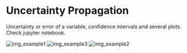 # Uncertainty Propagation

Uncertainty or error of a variable, confidence intervals and several plots. Check jupyter notebook. 

![img_example1](https://user-images.githubusercontent.com/69342197/95998567-ab05a580-0e3d-11eb-86d4-6457df4ab28c.png)
![img_example3](https://user-images.githubusercontent.com/69342197/95998584-ae009600-0e3d-11eb-9f58-7e9c7aae1fe2.png)
![img_example2](https://user-images.githubusercontent.com/69342197/95998571-ac36d280-0e3d-11eb-8663-6ab7f2123d34.png)

